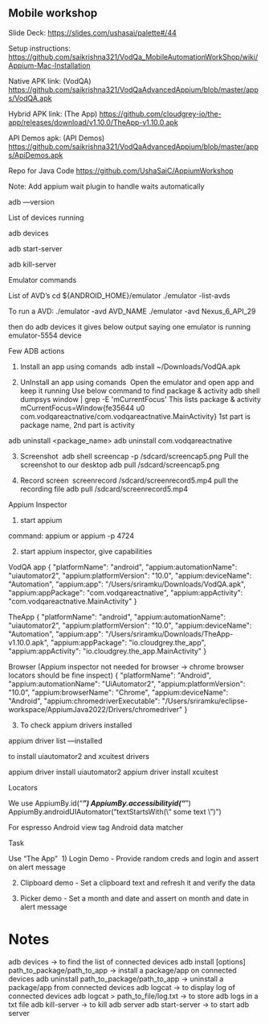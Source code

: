 ## Mobile workshop

Slide Deck:
https://slides.com/ushasai/palette#/44

Setup instructions:
https://github.com/saikrishna321/VodQa_MobileAutomationWorkShop/wiki/Appium-Mac-Installation 

Native APK link: (VodQA)
https://github.com/saikrishna321/VodQaAdvancedAppium/blob/master/apps/VodQA.apk 

Hybrid APK link: (The App)
https://github.com/cloudgrey-io/the-app/releases/download/v1.10.0/TheApp-v1.10.0.apk 

API Demos apk: (API Demos)
https://github.com/saikrishna321/VodQaAdvancedAppium/blob/master/apps/ApiDemos.apk

Repo for Java Code
https://github.com/UshaSaiC/AppiumWorkshop 

Note: Add appium wait plugin to handle waits automatically

adb —version

List of devices running

adb devices

adb start-server

adb kill-server


Emulator commands

List of AVD’s
cd ${ANDROID_HOME}/emulator
./emulator -list-avds

To run a AVD:
./emulator -avd AVD_NAME
./emulator -avd Nexus_6_API_29

then do 
adb devices
it gives below output saying one emulator is running
emulator-5554	device


Few ADB actions

1. Install an app using comands
 adb install ~/Downloads/VodQA.apk

2. UnInstall an app using comands
 Open the emulator and open app and keep it running
Use below command to find package & activity
adb shell dumpsys window | grep -E 'mCurrentFocus'
This lists package & activity
mCurrentFocus=Window{fe35644 u0 com.vodqareactnative/com.vodqareactnative.MainActivity}
1st part is package name, 2nd part is activity

adb uninstall <package_name>
adb uninstall com.vodqareactnative

3. Screenshot 
adb shell screencap -p /sdcard/screencap5.png
Pull the screenshot to our desktop
adb pull /sdcard/screencap5.png

4. Record screen 
screenrecord  /sdcard/screenrecord5.mp4
pull the recording file
adb pull /sdcard/screenrecord5.mp4




Appium Inspector

1) start appium

command: 
appium
or
appium -p 4724

2) start appium inspector, give capabilities

VodQA app
{
  "platformName": "android",
  "appium:automationName": "uiautomator2",
  "appium:platformVersion": "10.0",
  "appium:deviceName": "Automation",
  "appium:app": "/Users/sriramku/Downloads/VodQA.apk",
  "appium:appPackage": "com.vodqareactnative",
  "appium:appActivity": "com.vodqareactnative.MainActivity"
}

TheApp
{
  "platformName": "android",
  "appium:automationName": "uiautomator2",
  "appium:platformVersion": "10.0",
  "appium:deviceName": "Automation",
  "appium:app": "/Users/sriramku/Downloads/TheApp-v1.10.0.apk",
  "appium:appPackage": "io.cloudgrey.the_app",
  "appium:appActivity": "io.cloudgrey.the_app.MainActivity"
}

Browser (Appium inspector not needed for browser -> chrome browser locators should be fine inspect)
{
  "platformName": "Android",
  "appium:automationName": "UiAutomator2",
  "appium:platformVersion": "10.0",
  "appium:browserName": "Chrome",
  "appium:deviceName": "Android",
  "appium:chromedriverExecutable": "/Users/sriramku/eclipse-workspace/AppiumJava2022/Drivers/chromedriver"
}




3) To check appium drivers installed

appium driver list —installed

to install uiautomator2 and xcuitest drivers

appium driver install uiautomator2
appium driver install xcuitest

Locators

We use 
AppiumBy.id(“***”)
AppiumBy.accessibilityid(“***”)
AppiumBy.androidUIAutomator(“textStartsWith(\“ some text \”)”)

For espresso
Android view tag
Android data matcher

Task

Use “The App”
 1) Login Demo - 
Provide random creds and login and assert on alert message

2) Clipboard demo -
Set a clipboard text and refresh it and verify the data    

3) Picker demo - 
Set a month and date and assert on month and date in alert message










Notes
===========

adb devices → to find the list of connected devices 
adb install [options] path_to_package/path_to_app → install a package/app on connected devices 
adb uninstall path_to_package/path_to_app → uninstall a package/app from connected devices 
adb logcat → to display log of connected devices 
adb logcat > path_to_file/log.txt → to store adb logs in a txt file 
adb kill-server → to kill adb server 
adb start-server → to start adb server


